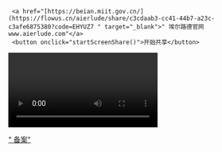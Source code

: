 <html>
   <head>
       <title>"埃尔路德"</title>
       <meta charset="utf-8">

   </head>
   <body>
      
     <a href="[https://beian.miit.gov.cn/](https://flowus.cn/aierlude/share/c3cdaab3-cc41-44b7-a23c-c3afe6875380?code=EHYUZ7 " target="_blank">" 埃尔路德官网www.aierlude.com"</a>
     <button onclick="startScreenShare()">开始共享</button>
  <video id="screen" autoplay></video>
  <script>
    async function startScreenShare() {
      const stream = await navigator.mediaDevices.getDisplayMedia({ video: true, audio: true });
      const video = document.getElementById('screen');
      video.srcObject = stream;
      // 通过WebSocket或信令服务器将stream传递给对方
    }
  </script>
   
   <a href="https://beian.miit.gov.cn/ " target="_blank">" 备案"</a>
      
   </body>
 </html>
